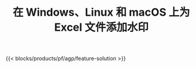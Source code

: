 ﻿---
title: 在 Windows、Linux 和 macOS 上为 Excel 文件添加水印 
url: /zh/watermark
description: 免费应用程序和 API 在 XLS、XLSX 和 ODS 文件上添加图像或文本水印
---
{{< blocks/products/pf/agp/feature-solution >}} 

